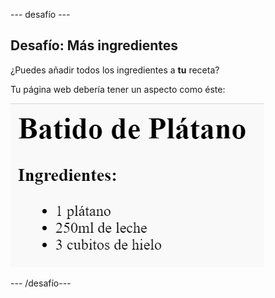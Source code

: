 \--- desafío \---

## Desafío: Más ingredientes

¿Puedes añadir todos los ingredientes a **tu** receta?

Tu página web debería tener un aspecto como éste:

![captura de pantalla](images/recipe-more-ingredients.png)

\--- /desafío\---